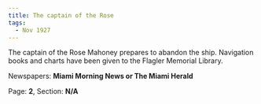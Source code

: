 ```yaml
---  
title: The captain of the Rose  
tags:  
  - Nov 1927  
---  
```

  
The captain of the Rose Mahoney prepares to abandon the ship. Navigation books and charts have been given to the Flagler Memorial Library.  
  
Newspapers: **Miami Morning News or The Miami Herald**  
  
Page: **2**, Section: **N/A** 
